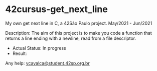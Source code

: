 # 42cursus-get_next_line
My own get next line in C, a 42São Paulo project. May/2021 - Jun/2021

Description: The aim of this project is to make you code a function that returns a line ending with a newline, read from a file descriptor.

- Actual Status: In progress
- Result: 

Any help: vcavalca@student.42sp.org.br
